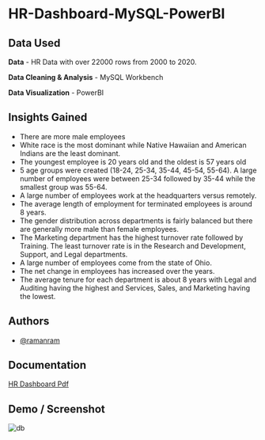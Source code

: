 
# HR-Dashboard-MySQL-PowerBI

## Data Used

**Data** - HR Data with over 22000 rows from 2000 to 2020.

**Data Cleaning & Analysis** - MySQL Workbench

**Data Visualization** - PowerBI

## Insights Gained
 - There are more male employees
 - White race is the most dominant while Native Hawaiian and American Indians are the least dominant.
 - The youngest employee is 20 years old and the oldest is 57 years old
 - 5 age groups were created (18-24, 25-34, 35-44, 45-54, 55-64). A large number of employees were between 25-34 followed by 35-44 while the smallest group was 55-64.
 - A large number of employees work at the headquarters versus remotely.
 - The average length of employment for terminated employees is around 8 years.
 - The gender distribution across departments is fairly balanced but there are generally more male than female employees.
 - The Marketing department has the highest turnover rate followed by Training. The least turnover rate is in the Research and Development, Support, and Legal departments.
 - A large number of employees come from the state of Ohio.
 - The net change in employees has increased over the years.
- The average tenure for each department is about 8 years with Legal and Auditing having the highest and Services, Sales, and Marketing having the lowest.


## Authors

- [@ramanram](https://github.com/raman2-dev)


## Documentation

[HR Dashboard Pdf](https://github.com/raman2-dev/HR-Dashboard-MySQL-PowerBI/blob/main/Demo/HR%20Dashboard.pdf)


## Demo / Screenshot

![db](https://github.com/raman2-dev/HR-Dashboard-MySQL-PowerBI/assets/80435227/9a91eae7-4bf5-490b-9413-187e56811470)

